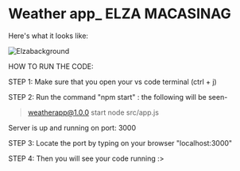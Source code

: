 # Weather app_ ELZA MACASINAG

Here's what it looks like:

![Elzabackground](https://user-images.githubusercontent.com/99709576/209774956-69dc4622-f888-49a8-9641-12d703ec4749.png)


HOW TO RUN THE CODE:

STEP 1: Make sure that you open your vs code terminal (ctrl + j)

STEP 2: Run the command "npm start"
: the following will be seen-
> weatherapp@1.0.0 start
> node src/app.js       

Server is up and running on port:  3000

STEP 3: Locate the port by typing on your browser "localhost:3000"

STEP 4: Then you will see your code running :>



